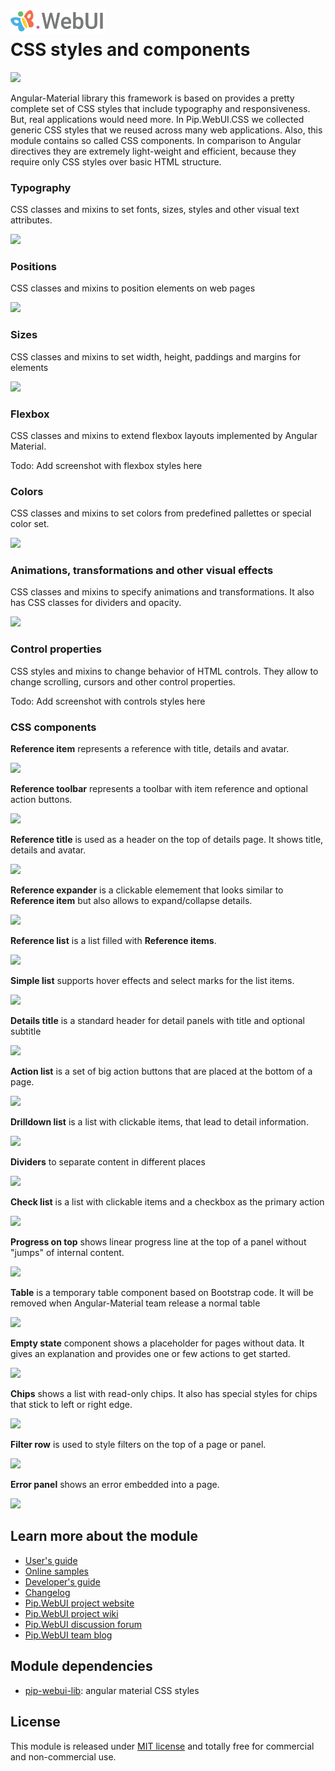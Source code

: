 # <img src="https://github.com/pip-webui/pip-webui/blob/master/doc/Logo.png" alt="Pip.WebUI Logo" style="max-width:30%"> <br/> CSS styles and components

![](https://img.shields.io/badge/license-MIT-blue.svg)

Angular-Material library this framework is based on provides a pretty complete set of CSS styles that include typography and responsiveness. But, real applications would need more. In Pip.WebUI.CSS we collected generic CSS styles that we reused across many web applications. Also, this module contains so called CSS components. In comparison to Angular directives they are extremely light-weight and efficient, because they require only CSS styles over basic HTML structure.

### Typography

CSS classes and mixins to set fonts, sizes, styles and other visual text attributes. 

<img src="images/img-fonts.png"/>

### Positions

CSS classes and mixins to position elements on web pages

<img src="images/img-alignment.png"/>

### Sizes

CSS classes and mixins to set width, height, paddings and margins for elements

<img src="images/img-size.png"/>

### Flexbox

CSS classes and mixins to extend flexbox layouts implemented by Angular Material.

Todo: Add screenshot with flexbox styles here

### Colors

CSS classes and mixins to set colors from predefined pallettes or special color set.

<img src="images/img-colors.png"/>

### Animations, transformations and other visual effects

CSS classes and mixins to specify animations and transformations. It also has CSS classes for dividers and opacity.


<img src="images/img-animations.png"/>

### Control properties

CSS styles and mixins to change behavior of HTML controls. They allow to change scrolling, cursors and other control properties.

Todo: Add screenshot with controls styles here

### CSS components

**Reference item** represents a reference with title, details and avatar.

<img src="images/img-ref-item.png"/>

**Reference toolbar** represents a toolbar with item reference and optional action buttons.

<img src="images/img-ref-toolbar.png"/>

**Reference title** is used as a header on the top of details page. It shows title, details and avatar.

<img src="images/img-ref-title.png"/>

**Reference expander** is a clickable elemement that looks similar to **Reference item** but also allows to expand/collapse details.

<img src="images/img-ref-expander.png"/>

**Reference list** is a list filled with **Reference items**.

<img src="images/img-ref-list.png"/>

**Simple list** supports hover effects and select marks for the list items.

<img src="images/img-simple-list.png"/>

**Details title** is a standard header for detail panels with title and optional subtitle

<img src="images/img-details-title.png"/>

**Action list** is a set of big action buttons that are placed at the bottom of a page.

<img src="images/img-action-list.png"/>

**Drilldown list** is a list with clickable items, that lead to detail information.

<img src="images/img-drilldown-list.png"/>

**Dividers** to separate content in different places

<img src="images/img-dividers.png"/>

**Check list** is a list with clickable items and a checkbox as the primary action

<img src="images/img-checklist.png"/>

**Progress on top** shows linear progress line at the top of a panel without "jumps" of internal content.

<img src="images/img-progress-top.png"/>

**Table** is a temporary table component based on Bootstrap code. It will be removed when Angular-Material team release a normal table

<img src="images/img-table.png"/>

**Empty state** component shows a placeholder for pages without data. It gives an explanation and provides one or few actions to get started.

<img src="images/img-empty.png"/>

**Chips** shows a list with read-only chips. It also has special styles for chips that stick to left or right edge.

<img src="images/img-tags.png"/>

**Filter row** is used to style filters on the top of a page or panel.

<img src="images/img-filter-row.png"/>

**Error panel** shows an error embedded into a page.

<img src="images/img-page-errors.png"/>

## Learn more about the module

- [User's guide](doc/UsersGuide.md)
- [Online samples](http://webui.pipdevs.com/pip-webui-css/index.html)
- [Developer's guide](doc/DevelopersGuide.md)
- [Changelog](CHANGELOG.md)
- [Pip.WebUI project website](http://www.pipwebui.org)
- [Pip.WebUI project wiki](https://github.com/pip-webui/pip-webui/wiki)
- [Pip.WebUI discussion forum](https://groups.google.com/forum/#!forum/pip-webui)
- [Pip.WebUI team blog](https://pip-webui.blogspot.com/)

## <a name="dependencies"></a>Module dependencies

* [pip-webui-lib](https://github.com/pip-webui/pip-webui-lib): angular material CSS styles

## <a name="license"></a>License

This module is released under [MIT license](License) and totally free for commercial and non-commercial use.
